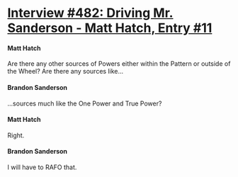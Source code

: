 # [Interview #482: Driving Mr. Sanderson - Matt Hatch, Entry #11](https://www.theoryland.com/intvmain.php?i=482#11)

#### Matt Hatch

Are there any other sources of Powers either within the Pattern or outside of the Wheel? Are there any sources like…

#### Brandon Sanderson

...sources much like the One Power and True Power?

#### Matt Hatch

Right.

#### Brandon Sanderson

I will have to RAFO that.

